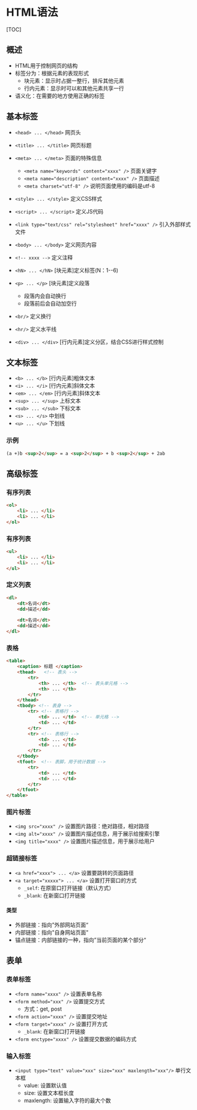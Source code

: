 

# HTML语法

[TOC]

## 概述

* HTML用于控制网页的结构
* 标签分为：根据元素的表现形式
	* 块元素：显示时占据一整行，排斥其他元素
	* 行内元素：显示时可以和其他元素共享一行
* 语义化：在需要的地方使用正确的标签


## 基本标签

* `<head> ... </head>`  网页头

* `<title> ... </title>` 网页标题
* `<meta> ... </meta>`   页面的特殊信息
	* `<meta name="keywords" content="xxxx" />`  页面关键字
	* `<meta name="description" content="xxxx" />` 页面描述
	* `<meta charset="utf-8" />`   说明页面使用的编码是utf-8
* `<style> ... </style>`  定义CSS样式
* `<script> ... </script>`  定义JS代码
* `<link type="text/css" rel="stylesheet" href="xxxx" />`  引入外部样式文件

* `<body> ... </body>`  定义网页内容
* `<!-- xxxx -->`       定义注释
* `<hN> ... </hN>`      [块元素]定义标签(N：1--6)
* `<p> ... </p>`        [块元素]定义段落
	* 段落内会自动换行
	* 段落前后会自动加空行
* `<br/>`               定义换行
* `<hr/>`               定义水平线
* `<div> ... </div>`    [行内元素]定义分区，结合CSS进行样式控制


## 文本标签

* `<b> ... </b>`  [行内元素]粗体文本
* `<i> ... </i>`  [行内元素]斜体文本
* `<em> ... </em>`  [行内元素]斜体文本
* `<sup> ... </sup>`  上标文本
* `<sub> ... </sub>`  下标文本
* `<s> ... </s>`      中划线
* `<u> ... </u>`      下划线

### 示例
```html
(a +)b <sup>2</sup> = a <sup>2</sup> + b <sup>2</sup> + 2ab
```

## 高级标签

### 有序列表
```html
<ol> 
	<li> ... </li> 
	<li> ... </li> 
</ol>
```

### 有序列表
```html
<ul> 
	<li> ... </li> 
	<li> ... </li> 
</ul>
```

### 定义列表
```html
<dl> 
	<dt>名词</dt>
	<dd>描述</dd> 
	
	<dt>名词</dt>
	<dd>描述</dd> 
</dl>
```

### 表格
```html
<table> 
	<caption> 标题 </caption>
	<thead>   <!-- 表头 -->
		<tr>
			<th> ... </th>  <!-- 表头单元格 -->
			<th> ... </th> 
		</tr>
	</thead>
	<tbody> <!-- 表身 -->
		<tr> <!-- 表格行 -->
			<td> ... </td>  <!-- 单元格 -->
			<td> ... </td> 
		</tr> 
		<tr> <!-- 表格行 -->
			<td> ... </td> 
			<td> ... </td> 
		</tr> 
	</tbody>
	<tfoot>  <!-- 表脚，用于统计数据 -->
		<tr>
			<td> ... </td> 
			<td> ... </td> 
		</tr> 
	</tfoot>
</table>
```

### 图片标签

* `<img src="xxxx" />`  设置图片路径：绝对路径，相对路径
* `<img alt="xxxx" />`  设置图片描述信息，用于展示给搜索引擎
* `<img title="xxxx" />` 设置图片描述信息，用于展示给用户

### 超链接标签

* `<a href="xxxx"> ... </a>`  设置要跳转的页面路径
* `<a target="xxxxx"> ... </a>` 设置打开窗口的方式
	* `_self`: 在原窗口打开链接（默认方式）
	* `_blank`: 在新窗口打开链接

#### 类型
* 外部链接：指向”外部网站页面“
* 内部链接：指向"自身网站页面"
* 锚点链接：内部链接的一种，指向”当前页面的某个部分“



## 表单

### 表单标签
* `<form name="xxxx" />`   设置表单名称
* `<form method="xxx" />`  设置提交方式
	* 方式：get, post
* `<form action="xxxx" />` 设置提交地址
* `<form target="xxxx" />` 设置打开方式
	* `_blank`: 在新窗口打开链接
* `<form enctype="xxxx" />` 设置提交数据的编码方式

### 输入标签
* `<input type="text" value="xxx" size="xxx" maxlength="xxx"/>`  单行文本框
	* value: 设置默认值
	* size:  设置文本框长度
	* maxlength: 设置输入字符的最大个数

